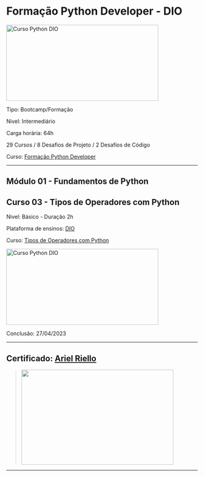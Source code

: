 # **Formação Python Developer - DIO**

<img src="https://hermes.dio.me/tracks/cover/ac0e208f-9ab9-471d-84ae-0107cfd2156a.png" alt="Curso Python DIO" width="400" height="200">

Tipo: Bootcamp/Formação

Nivel: Intermediário

Carga horária: 64h

29 Cursos / 8 Desafios de Projeto / 2 Desafios de Código

Curso: [Formação Python Developer](https://web.dio.me/track/formacao-python-developer)

---

## **Módulo 01 - Fundamentos de Python**
## **Curso 03 - Tipos de Operadores com Python**

Nivel: Básico - Duração 2h

Plataforma de ensinos: [DIO](www.dio.me)

Curso: [Tipos de Operadores com Python](https://web.dio.me/course/tipos-de-operadores-com-python/learning/6df69727-d6c2-4956-b81b-2f3c21427c11?back=/track/formacao-python-developer&tab=undefined&moduleId=undefined)

<img src="https://hermes.dio.me/courses/cover/35a59ba3-1315-4b41-b620-784b8697966e_cover.png" alt="Curso Python DIO" width="400" height="200">


Conclusão: 27/04/2023

---
## Certificado: [Ariel Riello](https://www.dio.me/certificate/6A563CAC/share)
>
><img src="https://hermes.digitalinnovation.one/certificates/cover/6A563CAC.jpg" width="400" height="250">
---